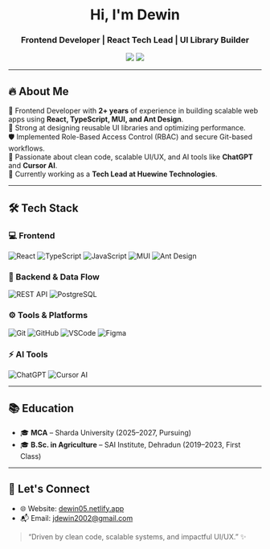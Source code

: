 <h1 align="center">Hi, I'm Dewin </h1>
<h3 align="center">Frontend Developer | React Tech Lead | UI Library Builder</h3>

<p align="center">
  <a href="https://dewin05.netlify.app" target="_blank"><img src="https://img.shields.io/badge/Portfolio-blue?style=for-the-badge&logo=web" /></a>
  <a href="mailto:jdewin2002@gmail.com"><img src="https://img.shields.io/badge/Gmail-red?style=for-the-badge&logo=gmail&logoColor=white" /></a>
</p>

---

## 🔥 About Me

🎯 Frontend Developer with **2+ years** of experience in building scalable web apps using **React, TypeScript, MUI, and Ant Design**.  
🧠 Strong at designing reusable UI libraries and optimizing performance.  
🛡️ Implemented Role-Based Access Control (RBAC) and secure Git-based workflows.  
🚀 Passionate about clean code, scalable UI/UX, and AI tools like **ChatGPT** and **Cursor AI**.  
🔧 Currently working as a **Tech Lead at Huewine Technologies**.

---

## 🛠 Tech Stack

### 💻 Frontend
![React](https://img.shields.io/badge/React-20232A?style=for-the-badge&logo=react&logoColor=61DAFB)
![TypeScript](https://img.shields.io/badge/TypeScript-3178C6?style=for-the-badge&logo=typescript&logoColor=white)
![JavaScript](https://img.shields.io/badge/JavaScript-F7DF1E?style=for-the-badge&logo=javascript&logoColor=black)
![MUI](https://img.shields.io/badge/MUI-007FFF?style=for-the-badge&logo=mui&logoColor=white)
![Ant Design](https://img.shields.io/badge/AntDesign-0170FE?style=for-the-badge&logo=ant-design&logoColor=white)

### 🧩 Backend & Data Flow
![REST API](https://img.shields.io/badge/REST%20API-FF6C37?style=for-the-badge&logo=api&logoColor=white)
![PostgreSQL](https://img.shields.io/badge/PostgreSQL-316192?style=for-the-badge&logo=postgresql&logoColor=white)

### ⚙️ Tools & Platforms
![Git](https://img.shields.io/badge/Git-F05032?style=for-the-badge&logo=git&logoColor=white)
![GitHub](https://img.shields.io/badge/GitHub-181717?style=for-the-badge&logo=github&logoColor=white)
![VSCode](https://img.shields.io/badge/VSCode-007ACC?style=for-the-badge&logo=visual-studio-code&logoColor=white)
![Figma](https://img.shields.io/badge/Figma-F24E1E?style=for-the-badge&logo=figma&logoColor=white)

### ⚡ AI Tools
![ChatGPT](https://img.shields.io/badge/ChatGPT-1A202C?style=for-the-badge&logo=openai&logoColor=white)
![Cursor AI](https://img.shields.io/badge/CursorAI-000000?style=for-the-badge&logo=data&logoColor=white)

---

## 📚 Education

- 🎓 **MCA** – Sharda University (2025–2027, Pursuing)  
- 🎓 **B.Sc. in Agriculture** – SAI Institute, Dehradun (2019–2023, First Class)

---

## 💬 Let's Connect

- 🌐 Website: [dewin05.netlify.app](https://dewin05.netlify.app)
- 📬 Email: jdewin2002@gmail.com

> “Driven by clean code, scalable systems, and impactful UI/UX.” ✨
